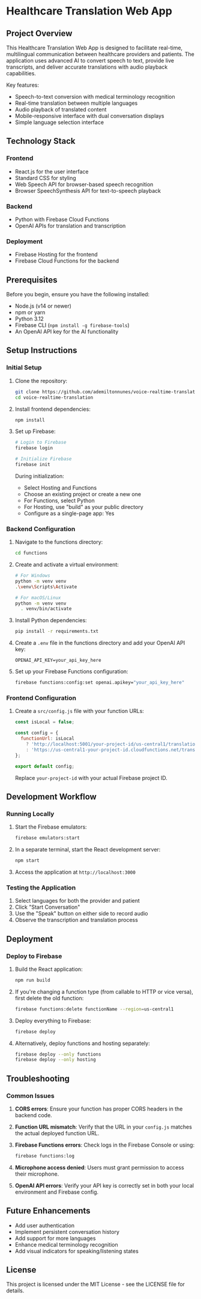 # Healthcare Translation Web App

## Project Overview

This Healthcare Translation Web App is designed to facilitate real-time, multilingual communication between healthcare providers and patients. The application uses advanced AI to convert speech to text, provide live transcripts, and deliver accurate translations with audio playback capabilities.

Key features:
- Speech-to-text conversion with medical terminology recognition
- Real-time translation between multiple languages
- Audio playback of translated content
- Mobile-responsive interface with dual conversation displays
- Simple language selection interface

## Technology Stack

### Frontend
- React.js for the user interface
- Standard CSS for styling
- Web Speech API for browser-based speech recognition
- Browser SpeechSynthesis API for text-to-speech playback

### Backend
- Python with Firebase Cloud Functions
- OpenAI APIs for translation and transcription

### Deployment
- Firebase Hosting for the frontend
- Firebase Cloud Functions for the backend

## Prerequisites

Before you begin, ensure you have the following installed:
- Node.js (v14 or newer)
- npm or yarn
- Python 3.12
- Firebase CLI (`npm install -g firebase-tools`)
- An OpenAI API key for the AI functionality

## Setup Instructions

### Initial Setup

1. Clone the repository:
   ```bash
   git clone https://github.com/ademiltonnunes/voice-realtime-translation.git
   cd voice-realtime-translation
   ```

2. Install frontend dependencies:
   ```bash
   npm install
   ```

3. Set up Firebase:
   ```bash
   # Login to Firebase
   firebase login
   
   # Initialize Firebase
   firebase init
   ```
   
   During initialization:
   - Select Hosting and Functions
   - Choose an existing project or create a new one
   - For Functions, select Python
   - For Hosting, use "build" as your public directory
   - Configure as a single-page app: Yes

### Backend Configuration

1. Navigate to the functions directory:
   ```bash
   cd functions
   ```

2. Create and activate a virtual environment:
   ```bash
   # For Windows
   python -m venv venv
   .\venv\Scripts\Activate
   
   # For macOS/Linux
   python -m venv venv
     . venv/bin/activate
   ```

3. Install Python dependencies:
   ```bash
   pip install -r requirements.txt
   ```

4. Create a `.env` file in the functions directory and add your OpenAI API key:
   ```
   OPENAI_API_KEY=your_api_key_here
   ```

5. Set up your Firebase Functions configuration:
   ```bash
   firebase functions:config:set openai.apikey="your_api_key_here"
   ```

### Frontend Configuration

1. Create a `src/config.js` file with your function URLs:
   ```javascript
   const isLocal = false;

   const config = {
     functionUrl: isLocal
       ? 'http://localhost:5001/your-project-id/us-central1/translationService'
       : 'https://us-central1-your-project-id.cloudfunctions.net/translationService'
   };

   export default config;
   ```

   Replace `your-project-id` with your actual Firebase project ID.

## Development Workflow

### Running Locally

1. Start the Firebase emulators:
   ```bash
   firebase emulators:start
   ```

2. In a separate terminal, start the React development server:
   ```bash
   npm start
   ```

3. Access the application at `http://localhost:3000`

### Testing the Application

1. Select languages for both the provider and patient
2. Click "Start Conversation"
3. Use the "Speak" button on either side to record audio
4. Observe the transcription and translation process

## Deployment

### Deploy to Firebase

1. Build the React application:
   ```bash
   npm run build
   ```

2. If you're changing a function type (from callable to HTTP or vice versa), first delete the old function:
   ```bash
   firebase functions:delete functionName --region=us-central1
   ```

3. Deploy everything to Firebase:
   ```bash
   firebase deploy
   ```

4. Alternatively, deploy functions and hosting separately:
   ```bash
   firebase deploy --only functions
   firebase deploy --only hosting
   ```

## Troubleshooting

### Common Issues

1. **CORS errors**: Ensure your function has proper CORS headers in the backend code.

2. **Function URL mismatch**: Verify that the URL in your `config.js` matches the actual deployed function URL.

3. **Firebase Functions errors**: Check logs in the Firebase Console or using:
   ```bash
   firebase functions:log
   ```

4. **Microphone access denied**: Users must grant permission to access their microphone.

5. **OpenAI API errors**: Verify your API key is correctly set in both your local environment and Firebase config.

## Future Enhancements

- Add user authentication
- Implement persistent conversation history
- Add support for more languages
- Enhance medical terminology recognition
- Add visual indicators for speaking/listening states

## License

This project is licensed under the MIT License - see the LICENSE file for details.